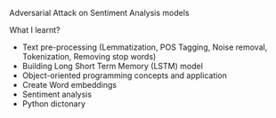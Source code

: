 Adversarial Attack on Sentiment Analysis models

What I learnt?

- Text pre-processing (Lemmatization, POS Tagging, Noise removal, Tokenization, Removing stop words)
- Building Long Short Term Memory (LSTM) model
- Object-oriented programming concepts and application
- Create Word embeddings
- Sentiment analysis
- Python dictonary
